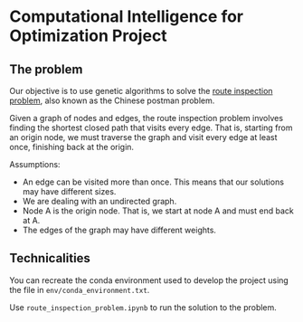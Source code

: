 #  Computational Intelligence for Optimization Project

## The problem

Our objective is to use genetic algorithms to solve the [route inspection problem](https://en.wikipedia.org/wiki/Route_inspection_problem), also known as the Chinese postman problem.

Given a graph of nodes and edges, the route inspection problem involves finding the shortest closed path that visits every edge. That is, starting from an origin node, we must traverse the graph and visit every edge at least once, finishing back at the origin.

Assumptions:

- An edge can be visited more than once. This means that our solutions may have different sizes.
- We are dealing with an undirected graph.
- Node A is the origin node. That is, we start at node A and must end back at A.
- The edges of the graph may have different weights.

## Technicalities

You can recreate the conda environment used to develop the project using the file in `env/conda_environment.txt`.

Use `route_inspection_problem.ipynb` to run the solution to the problem.
